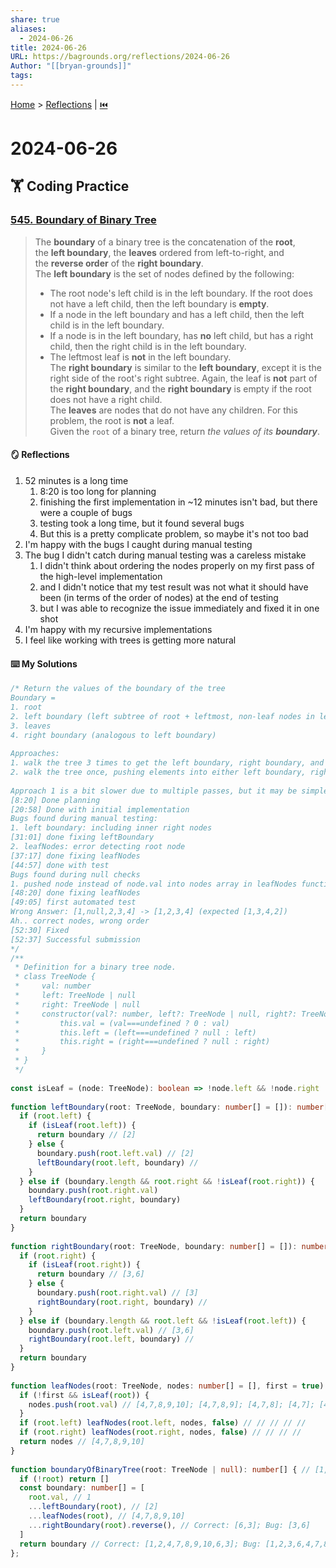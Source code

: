 ```yaml
---  
share: true  
aliases:  
  - 2024-06-26  
title: 2024-06-26  
URL: https://bagrounds.org/reflections/2024-06-26  
Author: "[[bryan-grounds]]"  
tags:   
---  
```

[Home](../index.md) > [Reflections](./index.md) | [⏮️](./2024-06-25.md)  
# 2024-06-26  
## 🏋️ Coding Practice  
### [545. Boundary of Binary Tree](https://leetcode.com/problems/boundary-of-binary-tree)  
> The **boundary** of a binary tree is the concatenation of the **root**, the **left boundary**, the **leaves** ordered from left-to-right, and the **reverse order** of the **right boundary**.  
> The **left boundary** is the set of nodes defined by the following:  
> - The root node's left child is in the left boundary. If the root does not have a left child, then the left boundary is **empty**.  
> - If a node in the left boundary and has a left child, then the left child is in the left boundary.  
> - If a node is in the left boundary, has **no** left child, but has a right child, then the right child is in the left boundary.  
> - The leftmost leaf is **not** in the left boundary.  
> The **right boundary** is similar to the **left boundary**, except it is the right side of the root's right subtree. Again, the leaf is **not** part of the **right boundary**, and the **right boundary** is empty if the root does not have a right child.  
> The **leaves** are nodes that do not have any children. For this problem, the root is **not** a leaf.  
> Given the `root` of a binary tree, return _the values of its **boundary**_.  
  
#### 🪞 Reflections  
1. 52 minutes is a long time  
    1. 8:20 is too long for planning  
    2. finishing the first implementation in ~12 minutes isn't bad, but there were a couple of bugs  
    3. testing took a long time, but it found several bugs  
    4. But this is a pretty complicate problem, so maybe it's not too bad  
2. I'm happy with the bugs I caught during manual testing  
3. The bug I didn't catch during manual testing was a careless mistake  
    1. I didn't think about ordering the nodes properly on my first pass of the high-level implementation  
    2. and I didn't notice that my test result was not what it should have been (in terms of the order of nodes) at the end of testing  
    3. but I was able to recognize the issue immediately and fixed it in one shot  
4. I'm happy with my recursive implementations  
5. I feel like working with trees is getting more natural  
  
#### ⌨️ My Solutions  
```ts  
/* Return the values of the boundary of the tree  
Boundary =  
1. root  
2. left boundary (left subtree of root + leftmost, non-leaf nodes in left subtree)  
3. leaves  
4. right boundary (analogous to left boundary)  
  
Approaches:  
1. walk the tree 3 times to get the left boundary, right boundary, and leaves - O(N)  
2. walk the tree once, pushing elements into either left boundary, right boundary, or leaf arrays - O(N)  
  
Approach 1 is a bit slower due to multiple passes, but it may be simpler code, thus better in an interview context.  
[8:20] Done planning  
[20:58] Done with initial implementation  
Bugs found during manual testing:  
1. left boundary: including inner right nodes  
[31:01] done fixing leftBoundary  
2. leafNodes: error detecting root node  
[37:17] done fixing leafNodes  
[44:57] done with test  
Bugs found during null checks  
1. pushed node instead of node.val into nodes array in leafNodes function  
[48:20] done fixing leafNodes  
[49:05] first automated test  
Wrong Answer: [1,null,2,3,4] -> [1,2,3,4] (expected [1,3,4,2])  
Ah.. correct nodes, wrong order  
[52:30] Fixed  
[52:37] Successful submission  
*/  
/**  
 * Definition for a binary tree node.  
 * class TreeNode {  
 *     val: number  
 *     left: TreeNode | null  
 *     right: TreeNode | null  
 *     constructor(val?: number, left?: TreeNode | null, right?: TreeNode | null) {  
 *         this.val = (val===undefined ? 0 : val)  
 *         this.left = (left===undefined ? null : left)  
 *         this.right = (right===undefined ? null : right)  
 *     }  
 * }  
 */  
  
const isLeaf = (node: TreeNode): boolean => !node.left && !node.right  
  
function leftBoundary(root: TreeNode, boundary: number[] = []): number[] { // [2,4,5,null,null,7,8]; [1,2,3,4,5,6,null,null,null,7,8,9,10]  
  if (root.left) {  
    if (isLeaf(root.left)) {  
      return boundary // [2]  
    } else {  
      boundary.push(root.left.val) // [2]  
      leftBoundary(root.left, boundary) //  
    }  
  } else if (boundary.length && root.right && !isLeaf(root.right)) {  
    boundary.push(root.right.val)  
    leftBoundary(root.right, boundary)  
  }  
  return boundary  
}  
  
function rightBoundary(root: TreeNode, boundary: number[] = []): number[] { // [6,9,10]; [3,6,null,9,10]; [1,2,3,4,5,6,null,null,null,7,8,9,10]  
  if (root.right) {  
    if (isLeaf(root.right)) {  
      return boundary // [3,6]  
    } else {  
      boundary.push(root.right.val) // [3]  
      rightBoundary(root.right, boundary) //  
    }  
  } else if (boundary.length && root.left && !isLeaf(root.left)) {  
    boundary.push(root.left.val) // [3,6]  
    rightBoundary(root.left, boundary) //  
  }  
  return boundary  
}  
  
function leafNodes(root: TreeNode, nodes: number[] = [], first = true): number[] { // [10]; [9]; [6,9,10]; [3,6,null,9,10]; [8]; [7]; [5,7,8]; [4]; [2,4,5,null,null,7,8]; [1,2,3,4,5,6,null,null,null,7,8,9,10]  
  if (!first && isLeaf(root)) {  
    nodes.push(root.val) // [4,7,8,9,10]; [4,7,8,9]; [4,7,8]; [4,7]; [4]  
  }  
  if (root.left) leafNodes(root.left, nodes, false) // // // // //  
  if (root.right) leafNodes(root.right, nodes, false) // // // //  
  return nodes // [4,7,8,9,10]  
}  
  
function boundaryOfBinaryTree(root: TreeNode | null): number[] { // [1,2,3,4,5,6,null,null,null,7,8,9,10]  
  if (!root) return []  
  const boundary: number[] = [  
    root.val, // 1  
    ...leftBoundary(root), // [2]  
    ...leafNodes(root), // [4,7,8,9,10]  
    ...rightBoundary(root).reverse(), // Correct: [6,3]; Bug: [3,6]  
  ]  
  return boundary // Correct: [1,2,4,7,8,9,10,6,3]; Bug: [1,2,3,6,4,7,8,9,10]  
};  
```  
